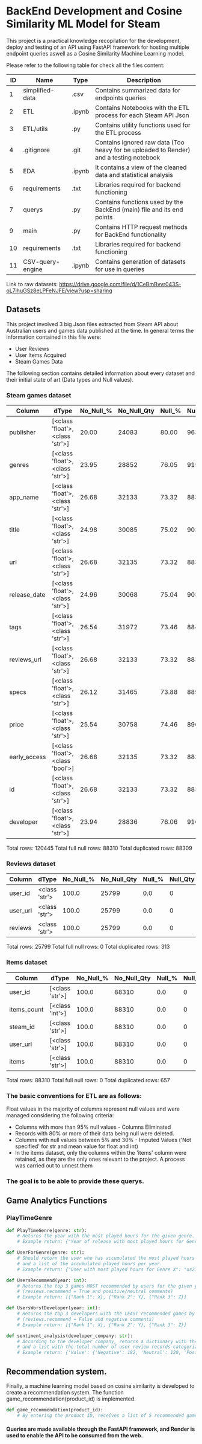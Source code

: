 # BackEnd Development and Cosine Similarity ML Model for Steam

This project is a practical knowledge recopilation for the development, deploy and testing of an API using FastAPI framework for hosting multiple endpoint queries aswell as a Cosine Similarity Machine Learning model.

Please refer to the following table for check all the files content:

| ID | Name          | Type   | Description                                                           |
|----|---------------|--------|-----------------------------------------------------------------------|
| 1  | simplified-data | .csv | Contains summarized data for endpoints queries|
| 2  | ETL | .ipynb | Contains Notebooks with the ETL process for each Steam API Json                 |
| 3  | ETL/utils | .py | Contains utility functions used for the ETL process                |
| 4  | .gitignore | .git | Contains ignored raw data (Too heavy for be uploaded to Render) and a testing notebook|
| 5  | EDA | .ipynb |It contains a view of the cleaned data and statistical analysis|
| 6  | requirements | .txt | Libraries required for backend functioning |
| 7  | querys | .py | Contains functions used by the BackEnd (main) file and its end points|
| 9  | main | .py | Contains HTTP request methods for BackEnd functionality|
| 10 | requirements | .txt | Libraries required for backend functioning |
  11 | CSV-query-engine | .ipynb | Contains generation of datasets for use in queries|


Link to raw datasets: https://drive.google.com/file/d/1CeBmBvvr043S-oL7ihuGSz8eLPFeNJFE/view?usp=sharing


## Datasets

This project involved 3 big Json files extracted from Steam API about Australian users and games data published at the time. In general terms the information contained in this file were:

* User Reviews
* User Items Acquired
* Steam Games Data

The following section contains detailed information about every dataset and their initial state of art (Data types and Null values).



### Steam games dataset

| Column         | dType                                  | No_Null_% | No_Null_Qty | Null_% | Null_Qty |
|----------------|----------------------------------------|-----------|-------------|--------|----------|
| publisher      | [<class 'float'>, <class 'str'>]       | 20.00     | 24083       | 80.00  | 96362    |
| genres         | [<class 'float'>, <class 'str'>]       | 23.95     | 28852       | 76.05  | 91593    |
| app_name       | [<class 'float'>, <class 'str'>]       | 26.68     | 32133       | 73.32  | 88312    |
| title          | [<class 'float'>, <class 'str'>]       | 24.98     | 30085       | 75.02  | 90360    |
| url            | [<class 'float'>, <class 'str'>]       | 26.68     | 32135       | 73.32  | 88310    |
| release_date   | [<class 'float'>, <class 'str'>]       | 24.96     | 30068       | 75.04  | 90377    |
| tags           | [<class 'float'>, <class 'str'>]       | 26.54     | 31972       | 73.46  | 88473    |
| reviews_url    | [<class 'float'>, <class 'str'>]       | 26.68     | 32133       | 73.32  | 88312    |
| specs          | [<class 'float'>, <class 'str'>]       | 26.12     | 31465       | 73.88  | 88980    |
| price          | [<class 'float'>, <class 'str'>]       | 25.54     | 30758       | 74.46  | 89687    |
| early_access   | [<class 'float'>, <class 'bool'>]      | 26.68     | 32135       | 73.32  | 88310    |
| id             | [<class 'float'>, <class 'str'>]       | 26.68     | 32133       | 73.32  | 88312    |
| developer      | [<class 'float'>, <class 'str'>]       | 23.94     | 28836       | 76.06  | 91609    |

Total rows: 120445
Total full null rows: 88310
Total duplicated rows: 88309


### Reviews dataset

| Column   | dType            | No_Null_% | No_Null_Qty | Null_% | Null_Qty |
|----------|------------------|-----------|-------------|--------|----------|
| user_id  | <class 'str'>    | 100.0     | 25799       | 0.0    | 0        |
| user_url | <class 'str'>    | 100.0     | 25799       | 0.0    | 0        |
| reviews  | <class 'str'>    | 100.0     | 25799       | 0.0    | 0        |

Total rows: 25799
Total full null rows: 0
Total duplicated rows: 313


### Items dataset

| Column       | dType            | No_Null_% | No_Null_Qty | Null_% | Null_Qty |
|--------------|------------------|-----------|-------------|--------|----------|
| user_id      | [<class 'str'>]  | 100.0     | 88310       | 0.0    | 0        |
| items_count  | [<class 'int'>]  | 100.0     | 88310       | 0.0    | 0        |
| steam_id     | [<class 'str'>]  | 100.0     | 88310       | 0.0    | 0        |
| user_url     | [<class 'str'>]  | 100.0     | 88310       | 0.0    | 0        |
| items        | [<class 'str'>]  | 100.0     | 88310       | 0.0    | 0        |

Total rows: 88310
Total full null rows: 0
Total duplicated rows: 657


### The basic conventions for ETL are as follows:

Float values in the majority of columns represent null values and were managed considering the following criteria:

* Columns with more than 95% null values - Columns Eliminated
* Records with 80% or more of their data being null were deleted.
* Columns with null values between 5% and 30% - Imputed Values ('Not specified' for str and mean value for float and int)
* In the items dataset, only the columns within the 'items' column were retained, as they are the only ones relevant to the project. A process was carried out to unnest them

### The goal is to be able to provide these querys.


## Game Analytics Functions

### PlayTimeGenre

```python
def PlayTimeGenre(genre: str):
    # Returns the year with the most played hours for the given genre.
    # Example return: {"Year of release with most played hours for Genre X": 2013}

def UserForGenre(genre: str):
    # Should return the user who has accumulated the most played hours for the given genre
    # and a list of the accumulated played hours per year.
    # Example return: {"User with most played hours for Genre X": "us213ndjss09sdf", "Played hours": [{"Year": 2013, "Hours": 203}, {"Year": 2012, "Hours": 100}, {"Year": 2011, "Hours": 23}]}

def UsersRecommend(year: int):
    # Returns the top 3 games MOST recommended by users for the given year.
    # (reviews.recommend = True and positive/neutral comments)
    # Example return: [{"Rank 1": X}, {"Rank 2": Y}, {"Rank 3": Z}]

def UsersWorstDeveloper(year: int):
    # Returns the top 3 developers with the LEAST recommended games by users for the given year.
    # (reviews.recommend = False and negative comments)
    # Example return: [{"Rank 1": X}, {"Rank 2": Y}, {"Rank 3": Z}]

def sentiment_analysis(developer_company: str):
    # According to the developer company, returns a dictionary with the company name as the key
    # and a list with the total number of user review records categorized with sentiment analysis as the value.
    # Example return: {'Valve': {'Negative': 182, 'Neutral': 120, 'Positive': 278}}
```

 ## Recommendation system.

Finally, a machine learning model based on cosine similarity is developed to create a recommendation system. The function game_recommendation(product_id) is implemented.

```python
def game_recommendation(product_id):
    # By entering the product ID, receives a list of 5 recommended games similar to the one entered.
```

 #### Queries are made available through the FastAPI framework, and Render is used to enable the API to be consumed from the web.

